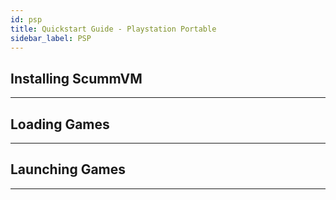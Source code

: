 ```yaml
---
id: psp
title: Quickstart Guide - Playstation Portable
sidebar_label: PSP
---
```

## Installing ScummVM

---

## Loading Games

---

## Launching Games

---